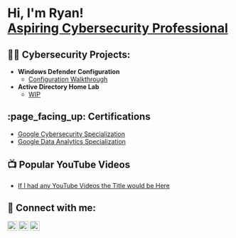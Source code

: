 <h1>Hi, I'm Ryan! <br/><a href="https://www.linkedin.com/in/ryanbmccloskey/">Aspiring Cybersecurity Professional</a>

<h2>👨‍💻 Cybersecurity Projects:</h2>

- <b>Windows Defender Configuration</b>
  - [Configuration Walkthrough](https://github.com/RBMCCLOSKEY/ADDLABURL)
- <b>Active Directory Home Lab</b>
  - [WIP](https://github.com/RBMCCLOSKEY/ADDLABURL) 

<h2>:page_facing_up: Certifications</h2>

- [Google Cybersecurity Specialization](https://www.coursera.org/account/accomplishments/specialization/certificate/LZJ3F9BNBTWP)
- [Google Data Analytics Specialization](https://www.coursera.org/account/accomplishments/specialization/certificate/DZRPM53R3XFU)

<h2>📺 Popular YouTube Videos</h2>

- [If I had any YouTube Videos the Title would be Here](https://www.youtube.com/watch?v=EnterVidInfoHere)


<h2> 🤳 Connect with me:</h2>

[<img align="left" alt="RyanMccloskey | YouTube" width="22px" src="https://cdn.jsdelivr.net/npm/simple-icons@v3/icons/youtube.svg" />][youtube]
[<img align="left" alt="RyanMccloskey | Twitter" width="22px" src="https://cdn.jsdelivr.net/npm/simple-icons@v3/icons/twitter.svg" />][twitter]
[<img align="left" alt="RyanMccloskey | LinkedIn" width="22px" src="https://cdn.jsdelivr.net/npm/simple-icons@v3/icons/linkedin.svg" />][linkedin]

[twitter]: https://twitter.com/3chevrons3
[youtube]: https://www.youtube.com/@ryanmccloskey8160
[linkedin]: https://linkedin.com/in/ryanbmccloskey

<!--
**RBMCCLOSKEY/RBMCCLOSKEY** is a ✨ _special_ ✨ repository because its `README.md` (this file) appears on your GitHub profile.

Here are some ideas to get you started:

- 🔭 I’m currently working on ...
- 🌱 I’m currently learning ...
- 👯 I’m looking to collaborate on ...
- 🤔 I’m looking for help with ...
- 💬 Ask me about ...
- 📫 How to reach me: ...
- 😄 Pronouns: ...
- ⚡ Fun fact: ...
-->
